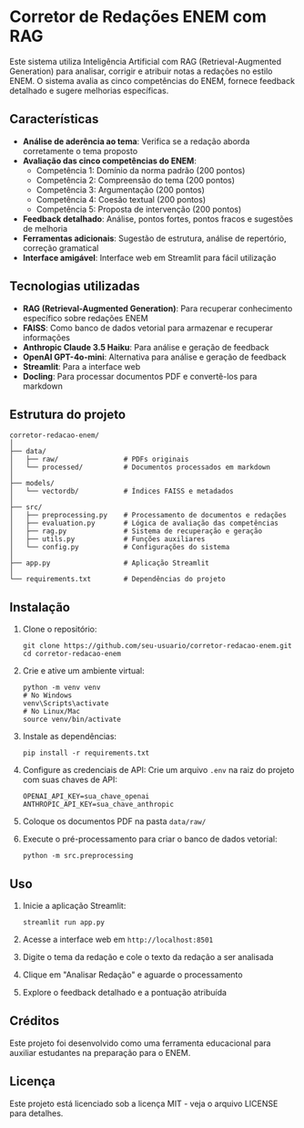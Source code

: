 # Corretor de Redações ENEM com RAG

Este sistema utiliza Inteligência Artificial com RAG (Retrieval-Augmented Generation) para analisar, corrigir e atribuir notas a redações no estilo ENEM. O sistema avalia as cinco competências do ENEM, fornece feedback detalhado e sugere melhorias específicas.

## Características

- **Análise de aderência ao tema**: Verifica se a redação aborda corretamente o tema proposto
- **Avaliação das cinco competências do ENEM**:
  - Competência 1: Domínio da norma padrão (200 pontos)
  - Competência 2: Compreensão do tema (200 pontos)
  - Competência 3: Argumentação (200 pontos)
  - Competência 4: Coesão textual (200 pontos)
  - Competência 5: Proposta de intervenção (200 pontos)
- **Feedback detalhado**: Análise, pontos fortes, pontos fracos e sugestões de melhoria
- **Ferramentas adicionais**: Sugestão de estrutura, análise de repertório, correção gramatical
- **Interface amigável**: Interface web em Streamlit para fácil utilização

## Tecnologias utilizadas

- **RAG (Retrieval-Augmented Generation)**: Para recuperar conhecimento específico sobre redações ENEM
- **FAISS**: Como banco de dados vetorial para armazenar e recuperar informações
- **Anthropic Claude 3.5 Haiku**: Para análise e geração de feedback
- **OpenAI GPT-4o-mini**: Alternativa para análise e geração de feedback
- **Streamlit**: Para a interface web
- **Docling**: Para processar documentos PDF e convertê-los para markdown

## Estrutura do projeto

```
corretor-redacao-enem/
│
├── data/
│   ├── raw/                # PDFs originais
│   └── processed/          # Documentos processados em markdown
│
├── models/
│   └── vectordb/           # Índices FAISS e metadados
│
├── src/
│   ├── preprocessing.py    # Processamento de documentos e redações
│   ├── evaluation.py       # Lógica de avaliação das competências
│   ├── rag.py              # Sistema de recuperação e geração
│   ├── utils.py            # Funções auxiliares
│   └── config.py           # Configurações do sistema
│
├── app.py                  # Aplicação Streamlit
│
└── requirements.txt        # Dependências do projeto
```

## Instalação

1. Clone o repositório:
   ```
   git clone https://github.com/seu-usuario/corretor-redacao-enem.git
   cd corretor-redacao-enem
   ```

2. Crie e ative um ambiente virtual:
   ```
   python -m venv venv
   # No Windows
   venv\Scripts\activate
   # No Linux/Mac
   source venv/bin/activate
   ```

3. Instale as dependências:
   ```
   pip install -r requirements.txt
   ```

4. Configure as credenciais de API:
   Crie um arquivo `.env` na raiz do projeto com suas chaves de API:
   ```
   OPENAI_API_KEY=sua_chave_openai
   ANTHROPIC_API_KEY=sua_chave_anthropic
   ```

5. Coloque os documentos PDF na pasta `data/raw/`

6. Execute o pré-processamento para criar o banco de dados vetorial:
   ```
   python -m src.preprocessing
   ```

## Uso

1. Inicie a aplicação Streamlit:
   ```
   streamlit run app.py
   ```

2. Acesse a interface web em `http://localhost:8501`

3. Digite o tema da redação e cole o texto da redação a ser analisada

4. Clique em "Analisar Redação" e aguarde o processamento

5. Explore o feedback detalhado e a pontuação atribuída

## Créditos

Este projeto foi desenvolvido como uma ferramenta educacional para auxiliar estudantes na preparação para o ENEM.

## Licença

Este projeto está licenciado sob a licença MIT - veja o arquivo LICENSE para detalhes.